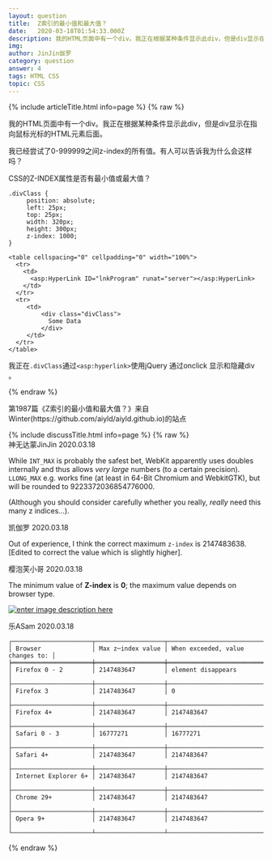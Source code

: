 ```yaml
---
layout: question
title:  Z索引的最小值和最大值？
date:   2020-03-18T01:54:33.000Z
description: 我的HTML页面中有一个div。我正在根据某种条件显示此div，但是div显示在指向鼠标光标的HTML元素后面。我已经尝试了0-999999之间z-i...
img: 
author: JinJin伽罗
category: question
answer: 4
tags: HTML CSS
topic: CSS
---
```

<div class="article-root">
  <div class="article">
    {% include articleTitle.html info=page %}
    {% raw %}
    <div class="article-content"><p><font style="vertical-align: inherit;"><font style="vertical-align: inherit;">我的HTML页面中有一个div。</font><font style="vertical-align: inherit;">我正在根据某种条件显示此div，但是div显示在指向鼠标光标的HTML元素后面。</font></font></p>

<p><font style="vertical-align: inherit;"><font style="vertical-align: inherit;">我已经尝试了0-999999之间z-index的所有值。有人可以告诉我为什么会这样吗？</font></font></p>

<p><font style="vertical-align: inherit;"><font style="vertical-align: inherit;">CSS的Z-INDEX属性是否有最小值或最大值？</font></font></p>

<p></p><div class="snippet" data-lang="js" data-hide="false" data-console="true" data-babel="false">
<div class="snippet-code">
<pre class="snippet-code-css lang-css prettyprint-override"><code>.divClass {<font></font>
     position: absolute; <font></font>
     left: 25px; <font></font>
     top: 25px; <font></font>
     width: 320px;<font></font>
     height: 300px; <font></font>
     z-index: 1000; <font></font>
}</code></pre>
<pre class="snippet-code-html lang-html prettyprint-override"><code>&lt;table cellspacing="0" cellpadding="0" width="100%"&gt;<font></font>
  &lt;tr&gt;<font></font>
    &lt;td&gt;<font></font>
      &lt;asp:HyperLink ID="lnkProgram" runat="server"&gt;&lt;/asp:HyperLink&gt;<font></font>
    &lt;/td&gt;<font></font>
  &lt;/tr&gt;<font></font>
  &lt;tr&gt;<font></font>
     &lt;td&gt;<font></font>
         &lt;div class="divClass"&gt;<font></font>
           Some Data<font></font>
         &lt;/div&gt;<font></font>
     &lt;/td&gt;<font></font>
  &lt;/tr&gt; <font></font>
&lt;/table&gt;</code></pre>
</div>
</div>
<p></p>

<p><font style="vertical-align: inherit;"><font style="vertical-align: inherit;">我正在</font></font><code>.divClass</code><font style="vertical-align: inherit;"><font style="vertical-align: inherit;">通过</font></font><code>&lt;asp:hyperlink&gt;</code><font style="vertical-align: inherit;"><font style="vertical-align: inherit;">使用jQuery </font><font style="vertical-align: inherit;">通过onclick </font><font style="vertical-align: inherit;">显示和隐藏div </font><font style="vertical-align: inherit;">。</font></font></p></div>
    {% endraw %}
  </div>
  <p class="winter_mark">第1987篇《Z索引的最小值和最大值？》来自Winter(https://github.com/aiyld/aiyld.github.io)的站点</p>
  <div class="discuss-wrapper">
    {% include discussTitle.html info=page %}
    {% raw %}
    <div class="discuss-list">
    <div class="discuss-item">
        <div class="discuss-parent">
          <div class="discuss-meta">
            <span class="discuss-user">神无达蒙JinJin</span>
            <span class="discuss-time">2020.03.18</span>
          </div>
          <div class="discuss-comment"><p>While <code>INT_MAX</code> is probably the safest bet, WebKit apparently uses doubles internally and thus allows <em>very large</em> numbers (to a certain precision). <code>LLONG_MAX</code> e.g. works fine (at least in 64-Bit Chromium and WebkitGTK), but will be rounded to 9223372036854776000.</p>

<p>(Although you should consider carefully whether you really, <em>really</em> need this many z indices…).</p></div>
        </div></div><div class="discuss-item">
        <div class="discuss-parent">
          <div class="discuss-meta">
            <span class="discuss-user">凯伽罗</span>
            <span class="discuss-time">2020.03.18</span>
          </div>
          <div class="discuss-comment"><p>Out of experience, I think the correct maximum <code>z-index</code> is 2147483638. [Edited to correct the value which is slightly higher].</p></div>
        </div></div><div class="discuss-item">
        <div class="discuss-parent">
          <div class="discuss-meta">
            <span class="discuss-user">樱泡芙小哥</span>
            <span class="discuss-time">2020.03.18</span>
          </div>
          <div class="discuss-comment"><p>The minimum value of <strong>Z-index</strong> is <strong>0</strong>;  the maximum value depends on browser type. </p>

<p><a href="https://i.stack.imgur.com/KpEPS.jpg" rel="noreferrer"><img src="https://i.stack.imgur.com/KpEPS.jpg" alt="enter image description here"></a></p></div>
        </div></div><div class="discuss-item">
        <div class="discuss-parent">
          <div class="discuss-meta">
            <span class="discuss-user">乐ASam</span>
            <span class="discuss-time">2020.03.18</span>
          </div>
          <div class="discuss-comment"><pre class="lang-none prettyprint-override"><code>┌──────────────────────┬───────────────────┬──────────────────────────────────┐<font></font>
│ Browser              │ Max z─index value │ When exceeded, value changes to: │<font></font>
╞══════════════════════╪═══════════════════╪══════════════════════════════════╡<font></font>
│ Firefox 0 - 2        │ 2147483647        │ element disappears               │<font></font>
├──────────────────────┼───────────────────┼──────────────────────────────────┤<font></font>
│ Firefox 3            │ 2147483647        │ 0                                │<font></font>
├──────────────────────┼───────────────────┼──────────────────────────────────┤<font></font>
│ Firefox 4+           │ 2147483647        │ 2147483647                       │<font></font>
├──────────────────────┼───────────────────┼──────────────────────────────────┤<font></font>
│ Safari 0 - 3         │ 16777271          │ 16777271                         │<font></font>
├──────────────────────┼───────────────────┼──────────────────────────────────┤<font></font>
│ Safari 4+            │ 2147483647        │ 2147483647                       │<font></font>
├──────────────────────┼───────────────────┼──────────────────────────────────┤<font></font>
│ Internet Explorer 6+ │ 2147483647        │ 2147483647                       │<font></font>
├──────────────────────┼───────────────────┼──────────────────────────────────┤<font></font>
│ Chrome 29+           │ 2147483647        │ 2147483647                       │<font></font>
├──────────────────────┼───────────────────┼──────────────────────────────────┤<font></font>
│ Opera 9+             │ 2147483647        │ 2147483647                       │<font></font>
└──────────────────────┴───────────────────┴──────────────────────────────────┘<font></font>
</code></pre></div>
        </div></div>
    </div>
    {% endraw %}
  </div>
<div>
